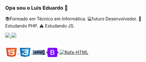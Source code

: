 ### Opa sou o Luis Eduardo 👋


📚Formado em Técnico em Informática.
💻futuro Desenvolvedor.
🐘 Estudando PHP.
 ⚠ Estudando JS.

 <div>
  <a href="https://github.com/PatinesLuis">
  <img height="150em" src="https://github-readme-stats.vercel.app/api?username=patinesluis&show_icons=true&theme=merko&include_all_commits=true&count_private=true"/>
  <img height="160em" src="https://github-readme-stats.vercel.app/api/top-langs/?username=patinesluis&layout=compact&langs_count=7&theme=synthwave"/>
</div>
  
  ##
  
  <img align="center" alt="Rafa-HTML" height="30" width="40" src="https://raw.githubusercontent.com/devicons/devicon/master/icons/html5/html5-original.svg">
  <img align="center" alt="Rafa-HTML" height="30" width="40" src="https://raw.githubusercontent.com/devicons/devicon/master/icons/css3/css3-original.svg">
  <img align="center" alt="Rafa-HTML" height="30" width="40" src="https://raw.githubusercontent.com/devicons/devicon/master/icons/php/php-original.svg">
  <img align="center" alt="Rafa-HTML" height="30" width="40" src="https://raw.githubusercontent.com/devicons/devicon/master/icons/bootstrap/bootstrap-original.svg">
 <img align="center" alt="Rafa-HTML" height="30" width="40" src="https://raw.githubusercontent.com/devicons/devicon/master/icons/javascript/bootstrap-original.svg">
  
